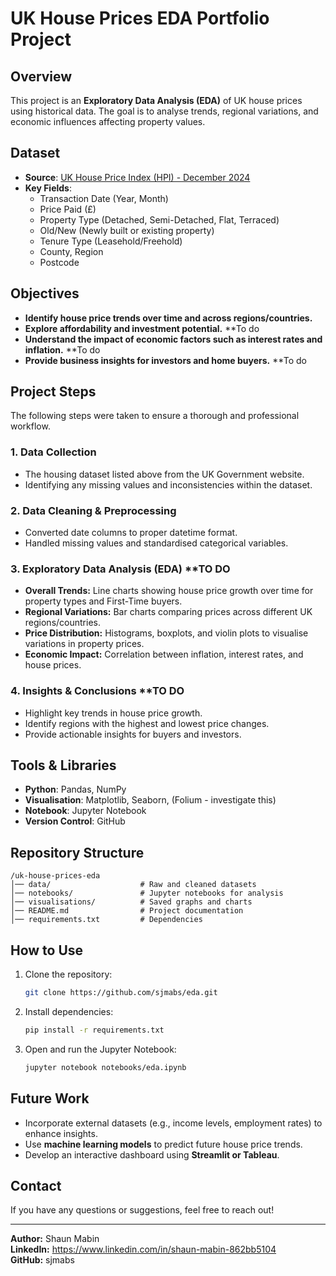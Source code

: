 # UK House Prices EDA Portfolio Project

## Overview

This project is an **Exploratory Data Analysis (EDA)** of UK house prices using historical data. The goal is to analyse trends, regional variations, and economic influences affecting property values.

## Dataset

- **Source**: [UK House Price Index (HPI) - December 2024](https://www.gov.uk/government/statistical-data-sets/uk-house-price-index-data-downloads-december-2024)
- **Key Fields**:
  - Transaction Date (Year, Month)
  - Price Paid (£)
  - Property Type (Detached, Semi-Detached, Flat, Terraced)
  - Old/New (Newly built or existing property)
  - Tenure Type (Leasehold/Freehold)
  - County, Region
  - Postcode

## Objectives

- **Identify house price trends over time and across regions/countries.**
- **Explore affordability and investment potential.** **To do
- **Understand the impact of economic factors such as interest rates and inflation.** **To do
- **Provide business insights for investors and home buyers.** **To do

## Project Steps

The following steps were taken to ensure a thorough and professional workflow.

### 1. Data Collection

- The housing dataset listed above from the UK Government website.
- Identifying any missing values and inconsistencies within the dataset.

### 2. Data Cleaning & Preprocessing

- Converted date columns to proper datetime format.
- Handled missing values and standardised categorical variables.

### 3. Exploratory Data Analysis (EDA) **TO DO

- **Overall Trends:** Line charts showing house price growth over time for property types and First-Time buyers.
- **Regional Variations:** Bar charts comparing prices across different UK regions/countries.
- **Price Distribution:** Histograms, boxplots, and violin plots to visualise variations in property prices.
- **Economic Impact:** Correlation between inflation, interest rates, and house prices.

### 4. Insights & Conclusions **TO DO

- Highlight key trends in house price growth.
- Identify regions with the highest and lowest price changes.
- Provide actionable insights for buyers and investors.

## Tools & Libraries

- **Python**: Pandas, NumPy
- **Visualisation**: Matplotlib, Seaborn, (Folium - investigate this)
- **Notebook**: Jupyter Notebook
- **Version Control**: GitHub

## Repository Structure

```
/uk-house-prices-eda
│── data/                    # Raw and cleaned datasets
│── notebooks/               # Jupyter notebooks for analysis
│── visualisations/          # Saved graphs and charts
│── README.md                # Project documentation
│── requirements.txt         # Dependencies
```

## How to Use

1. Clone the repository:
   ```sh
   git clone https://github.com/sjmabs/eda.git
   ```
2. Install dependencies:
   ```sh
   pip install -r requirements.txt
   ```
3. Open and run the Jupyter Notebook:
   ```sh
   jupyter notebook notebooks/eda.ipynb
   ```

## Future Work

- Incorporate external datasets (e.g., income levels, employment rates) to enhance insights.
- Use **machine learning models** to predict future house price trends.
- Develop an interactive dashboard using **Streamlit or Tableau**.

## Contact

If you have any questions or suggestions, feel free to reach out!

---

**Author:** Shaun Mabin\
**LinkedIn:** https://www.linkedin.com/in/shaun-mabin-862bb5104 \
**GitHub:** sjmabs

